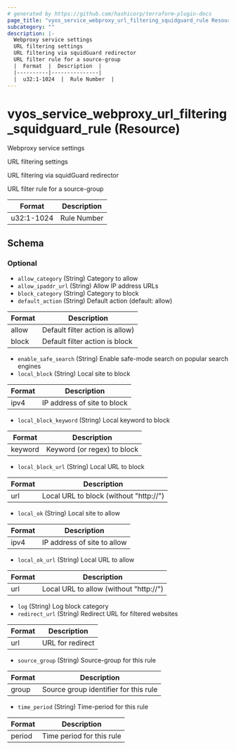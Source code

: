 ```yaml
---
# generated by https://github.com/hashicorp/terraform-plugin-docs
page_title: "vyos_service_webproxy_url_filtering_squidguard_rule Resource - vyos"
subcategory: ""
description: |-
  Webproxy service settings
  URL filtering settings
  URL filtering via squidGuard redirector
  URL filter rule for a source-group
  |  Format  |  Description  |
  |----------|---------------|
  |  u32:1-1024  |  Rule Number  |
---
```


# vyos_service_webproxy_url_filtering_squidguard_rule (Resource)

Webproxy service settings

URL filtering settings

URL filtering via squidGuard redirector

URL filter rule for a source-group

|  Format  |  Description  |
|----------|---------------|
|  u32:1-1024  |  Rule Number  |



<!-- schema generated by tfplugindocs -->
## Schema

### Optional

- `allow_category` (String) Category to allow
- `allow_ipaddr_url` (String) Allow IP address URLs
- `block_category` (String) Category to block
- `default_action` (String) Default action (default: allow)

|  Format  |  Description  |
|----------|---------------|
|  allow  |  Default filter action is allow)  |
|  block  |  Default filter action is block  |
- `enable_safe_search` (String) Enable safe-mode search on popular search engines
- `local_block` (String) Local site to block

|  Format  |  Description  |
|----------|---------------|
|  ipv4  |  IP address of site to block  |
- `local_block_keyword` (String) Local keyword to block

|  Format  |  Description  |
|----------|---------------|
|  keyword  |  Keyword (or regex) to block  |
- `local_block_url` (String) Local URL to block

|  Format  |  Description  |
|----------|---------------|
|  url  |  Local URL to block (without "http://")  |
- `local_ok` (String) Local site to allow

|  Format  |  Description  |
|----------|---------------|
|  ipv4  |  IP address of site to allow  |
- `local_ok_url` (String) Local URL to allow

|  Format  |  Description  |
|----------|---------------|
|  url  |  Local URL to allow (without "http://")  |
- `log` (String) Log block category
- `redirect_url` (String) Redirect URL for filtered websites

|  Format  |  Description  |
|----------|---------------|
|  url  |  URL for redirect  |
- `source_group` (String) Source-group for this rule

|  Format  |  Description  |
|----------|---------------|
|  group  |  Source group identifier for this rule  |
- `time_period` (String) Time-period for this rule

|  Format  |  Description  |
|----------|---------------|
|  period  |  Time period for this rule  |
